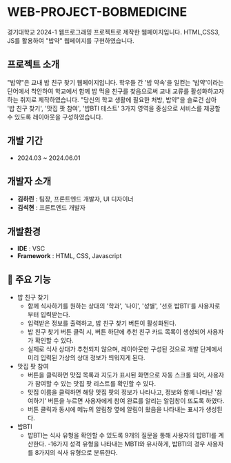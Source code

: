 # WEB-PROJECT-BOBMEDICINE
경기대학교 2024-1 웹프로그래밍 프로젝트로 제작한 웹페이지입니다. HTML,CSS3, JS를 활용하여 "밥약" 웹페이지를 구현하였습니다.

##  프로젝트 소개
"밥약"은 교내 밥 친구 찾기 웹페이지입니다. 학우들 간 '밥 약속'을 일컫는 '밥약'이라는 단어에서 착안하여 학교에서 함께 밥 먹을 친구를 찾음으로써 교내 교류를 활성화하고자 하는 취지로 제작하였습니다. "당신의 학교 생활에 필요한 처방, 밥약"을 슬로건 삼아 '밥 친구 찾기', '맛집 팟 참여', '밥BTI 테스트' 3가지 영역을 중심으로 서비스를 제공할 수 있도록 레이아웃을 구성하였습니다. 

##  개발 기간 
- 2024.03 ~ 2024.06.01
  
## 개발자 소개 
- **김하린** : 팀장, 프론트엔드 개발자, UI 디자이너
- **김석현** : 프론트엔드 개발자

## 개발환경
- **IDE** : VSC
- **Framework** : HTML, CSS, Javascript


## 📌 주요 기능
- 밥 친구 찾기
  - 함께 식사하기를 원하는 상대의 '학과', '나이', '성별', '선호 밥BTI'를 사용자로부터 입력받는다.
  - 입력받은 정보를 출력하고, 밥 친구 찾기 버튼이 활성화된다.
  - 밥 친구 찾기 버튼 클릭 시, 버튼 하단에 추천 친구 카드 목록이 생성되어 사용자가 확인할 수 있다.
  - 실제로 식사 상대가 추천되지 않으며, 레이아웃만 구성된 것으로 개발 단계에서  미리 입력된 가상의 상대 정보가 띄워지게 된다. 
- 맛집 팟 참여
   - 버튼을 클릭하면 맛집 목록과 지도가 표시된 화면으로 자동 스크롤 되어, 사용자가 참여할 수 있는 맛집 팟 리스트를 확인할 수 있다.
   - 맛집 이름을 클릭하면 해당 맛집 팟의 정보가 나타나고, 정보와 함께 나타난 '참여하기' 버튼을 누르면 사용자에게 참여 완료를 알리는 알림창이 뜨도록 하였다.
   - 버튼 클릭과 동시에 메뉴의 알림창 옆에 알림이 왔음을 나타내는 표시가 생성된다. 
- 밥BTI
    - 밥BTI는 식사 유형을 확인할 수 있도록 9개의 질문을 통해 사용자의 밥BTI를 계산한다. 
    -16가지 성격 유형을 나타내는 MBTI와 유사하게, 밥BTI의 경우 사용자를 8가지의 식사 유형으로 분류한다. 
